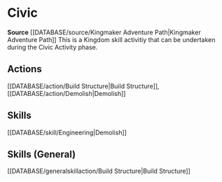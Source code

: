 ﻿---
id: '436'
name: Civic
rarity: Common
rus_type_level: null
source: '[[DATABASE/source/Kingmaker Adventure Path|Kingmaker Adventure Path]]'
trait:
- Civic
type: Trait

---
# Civic

**Source** [[DATABASE/source/Kingmaker Adventure Path|Kingmaker Adventure Path]]
This is a Kingdom skill activitiy that can be undertaken during the Civic Activity phase.

## Actions

[[DATABASE/action/Build Structure|Build Structure]], [[DATABASE/action/Demolish|Demolish]]

## Skills

[[DATABASE/skill/Engineering|Demolish]]

## Skills (General)

[[DATABASE/generalskillaction/Build Structure|Build Structure]]